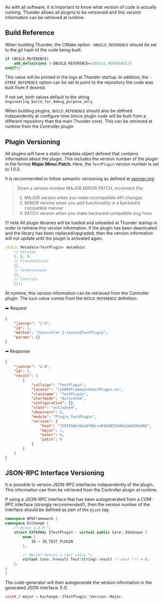As with all software, it is important to know what version of code is actually running. Thunder allows all plugins to be versioned and this version information can be retrieved at runtime.

## Build Reference

When building Thunder, the CMake option `-DBUILD_REFERENCE` should be set to the git hash of the code being built:

```cmake
if (BUILD_REFERENCE)
    add_definitions (-DBUILD_REFERENCE=${BUILD_REFERENCE})
endif()
```

This value will be printed in the logs at Thunder startup. In addition, the `-DTREE_REFERENCE` option can be set to point to the repository the code was built from if desired. 

If not set, both values default to the string `engineering_build_for_debug_purpose_only`

When building plugins, `BUILD_REFERENCE` should also be defined independently at configure time (since plugin code will be built from a different repository than the main Thunder core). This can be retrieved at runtime from the Controller plugin

## Plugin Versioning

All plugins will have a static metadata object defined that contains information about the plugin. This includes the version number of the plugin in the format **Major.Minor.Patch**. Here, the `TestPlugin` version number is set to 1.0.0.

It is recommended to follow semantic versioning as defined at [semver.org](https://semver.org/):

> Given a version number MAJOR.MINOR.PATCH, increment the:
>
> 1. MAJOR version when you make incompatible API changes
> 2. MINOR version when you add functionality in a backward compatible manner
> 3. PATCH version when you make backward compatible bug fixes

!!! note
	All plugin libraries will be loaded and unloaded at Thunder startup in order to retrieve this version information. If the plugin has been deactivated and the library has been replaced/upgraded, then the version information will not update until the plugin is activated again.

```cpp hl_lines="2-3"
static Metadata<TestPlugin> metadata(
    // Version
    1, 0, 0,
    // Preconditions
    {},
    // Terminations
    {},
    // Controls
    {});
```

At runtime, this version information can be retrieved from the Controller plugin. The `hash` value comes from the `BUILD_REFERENCE` definition.

:arrow_right: Request

```json
{
	"jsonrpc": "2.0",
	"id": 1,
	"method": "Controller.1.status@TestPlugin",
	"params": {}
}
```

:arrow_left: Response

```json hl_lines="15-20"
{
	"jsonrpc": "2.0",
	"id": 1,
	"result": [
		{
			"callsign": "TestPlugin",
			"locator": "libWPEFrameworkTestPlugin.so",
			"classname": "TestPlugin",
			"startmode": "Activated",
			"configuration": {},
			"state": "activated",
			"observers": 0,
			"module": "Plugin_TestPlugin",
			"version": {
				"hash": "759f83de30e18f80cce018d855240a2b4020e092",
				"major": 1,
				"minor": 0,
				"patch": 0
			}
		}
	]
}
```

## JSON-RPC Interface Versioning

It is possible to version JSON-RPC interfaces independently of the plugin. This information can then be retrieved from the Controller plugin at runtime.

If using a JSON-RPC interface that has been autogenerated from a COM-RPC interface (strongly recommended!), then the version number of the interface should be defined as part of the `@json` tag

```c++ linenums="1" hl_lines="3"
namespace WPEFramework {
namespace Exchange {
    /* @json 1.0.0 */
    struct EXTERNAL ITestPlugin : virtual public Core::IUnknown {
        enum {
            ID = ID_TEST_PLUGIN
        };

        /* @brief Return a test value */
        virtual Core::hresult Test(string& result /* @out */) = 0;
    };
}
}
```

The code-generator will then autogenerate the version information in the generated JSON interface. E.G

```c++
uint8_t major = Exchange::JTestPlugin::Version::Major;
```
